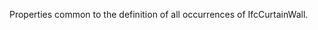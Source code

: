 Properties common to the definition of all occurrences of IfcCurtainWall.

<!-- end of short definition -->

